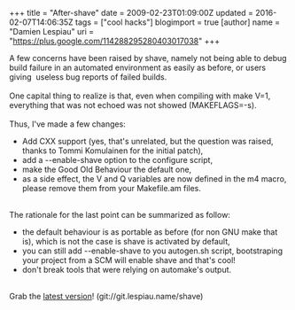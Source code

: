 +++
title = "After-shave"
date = 2009-02-23T01:09:00Z
updated = 2016-02-07T14:06:35Z
tags = ["cool hacks"]
blogimport = true 
[author]
	name = "Damien Lespiau"
	uri = "https://plus.google.com/114288295280403017038"
+++

A few concerns have been raised by shave, namely not being able to debug build failure in an automated environment as easily as before, or users giving  useless bug reports of failed builds.<br /><br />One capital thing to realize is that, even when compiling with make V=1, everything that was not echoed was not showed (MAKEFLAGS=-s).<br /><br />Thus, I've made a few changes:<br /><ul><li>Add CXX support (yes, that's unrelated, but the question was raised, thanks to Tommi Komulainen for the initial patch),</li><li>add a --enable-shave option to the configure script,</li><li>make the Good Old Behaviour the default one,</li><li>as a side effect, the V and Q variables are now defined in the m4 macro, please remove them from your Makefile.am files.</li></ul><br />The rationale for the last point can be summarized as follow:<br /><ul><li>the default behaviour is as portable as before (for non GNU make that is), which is not the case is shave is activated by default,</li><li>you can still add --enable-shave to you autogen.sh script, bootstraping your project from a SCM will enable shave and that's cool!</li><li>don't break tools that were relying on automake's output.</li></ul><br />Grab the <a title="shave git repository" href="http://git.lespiau.name/cgit/shave/">latest version</a>! (git://git.lespiau.name/shave)
